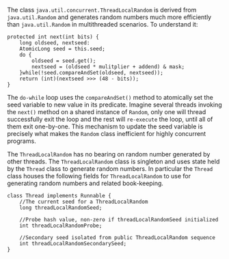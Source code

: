 The class `java.util.concurrent.ThreadLocalRandom` is derived from `java.util.Random` and generates random numbers much more efficiently than `java.util.Random` in multithreaded scenarios. To understand it:

```
protected int next(int bits) {
    long oldseed, nextseed:
    AtomicLong seed = this.seed;
    do {
        oldseed = seed.get();
        nextseed = (oldseed * mulitplier + addend) & mask;
    }while(!seed.compareAndSet(oldseed, nextseed));
    return (int)(nextseed >>> (48 - bits));
}
```

The `do-while` loop uses the `compareAndSet()` method to atomically set the seed variable to new value in its predicate. Imagine several threads invoking the `next()` method on a shared instance of `Random`, only one will thread successfully exit the loop and the rest will `re-execute` the loop, until all of them exit one-by-one. This mechanism to update the seed variable is precisely what makes the `Random` class inefficient for highly concurrent programs.

The `ThreadLocalRandom` has no bearing on random number generated by other threads. The `ThreadLocalRandom` class is singleton and uses state held by the `Thread` class to generate random numbers. In particular the `Thread` class houses the following fields for `ThreadLocalRandom` to use for generating random numbers and related book-keeping.


```
class Thread implements Runnable {
    //The current seed for a ThreadLocalRandom
    long threadLocalRandomSeed;
    
    //Probe hash value, non-zero if threadLocalRandomSeed initialized
    int threadLocalRandomProbe;
    
    //Secondary seed isolated from public ThreadLocalRandom sequence
    int threadLocalRandomSecondarySeed;
}
```